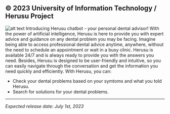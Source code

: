 **© 2023 University of Information Technology / Herusu Project**
------------
![alt text](https://i.imgur.com/BAQUY2v.jpg)
Introducing Herusu chatbot - your personal dental advisor! With the power of artificial intelligence, Herusu is here to provide you with expert advice and guidance on any dental problem you may be facing.
Imagine being able to access professional dental advice anytime, anywhere, without the need to schedule an appointment or wait in a busy clinic. Herusu is available 24/7 and is always ready to provide you with the answers you need. Besides, Herusu is designed to be user-friendly and intuitive, so you can easily navigate through the conversation and get the information you need quickly and efficiently. 
With Herusu, you can:
- Check your dental problems based on your symtoms and what you told Herusu.
- Search for solutions for your dental problems.
____________________________
*Expected release date: July 1st, 2023*
